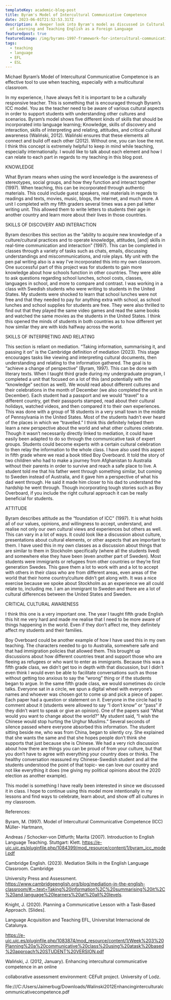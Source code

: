 ```yaml
---
templateKey: academic-blog-post
title: Byram's Model of Intercultural Communicative Competence
date: 2023-06-01T21:52:53.317Z
description: A deeper look into Byram's model as discussed in Cultural Aspects
  of Learning and Teaching English as a Foreign Language
featuredpost: true
featuredimage: /img/byrams-1997-framework-for-intercultural-communicative-competence.png
tags:
  - teaching
  - language
  - EFL
  - ESL
---
```

<!--StartFragment-->

Michael Byram’s Model of Intercultural Communicative Competence is an effective tool to use when teaching, especially with a multicultural classroom.



In my experience, I have always felt it is important to be a culturally responsive teacher. This is something that is encouraged through Byram’s ICC model. You as the teacher need to be aware of various cultural aspects in order to support students with understanding other cultures and scenarios. Byram’s model shows five different kinds of skills that should be incorporated into language learning; Knowledge, skills of discovery and interaction, skills of interpreting and relating, attitudes, and critical cultural awareness (Waliński, 2012). Waliński ensures that these elements all connect and build off each other (2012). Without one, you can lose the rest. I think this concept is extremely helpful to keep in mind while teaching, especially internationally. I would like to talk about each element and how I can relate to each part in regards to my teaching in this blog post.



KNOWLEDGE

What Byram means when using the word knowledge is the awareness of stereotypes, social groups, and how they function and interact together (1997). When teaching, this can be incorporated through authentic materials. This could include guest speakers, real materials in regards to readings and texts, movies, music, blogs, the internet, and much more. A unit I completed with my fifth graders several times was a pen pal letter writing unit. This allowed them to write letters to students their age in another country and learn more about their lives in those countries.



SKILLS OF DISCOVERY AND INTERACTION

Byram describes this section as the “ability to acquire new knowledge of a culture/cultural practices and to operate knowledge, attitudes, \[and] skills in real-time communication and interaction” (1997). This can be completed in classes through a variety of tasks such as chats, emails, discussing understandings and miscommunications, and role plays. My unit with the pen pal writing also is a way I’ve incorporated this into my own classroom. One successful part of this project was for students to gain more knowledge about how schools function in other countries. They were able to ask questions regarding school lunches, school costs, classes, languages in school, and more to compare and contrast. I was working in a class with Swedish students who were writing to students in the United States. My students were shocked to learn that school lunches were not free and that they needed to pay for anything extra with school, as school lunches and school supplies for students are free. They were also thrilled to find out that they played the same video games and read the same books and watched the same movies as the students in the United States. I think this opened the minds of students in both countries as to how different yet how similar they are with kids halfway across the world.



SKILLS OF INTERPRETING AND RELATING

This section is reliant on mediation. “Taking information, summarising it, and passing it on” is the Cambridge definition of mediation (2023). This stage encourages tasks like viewing and interpreting cultural documents, then understanding and relating to the information gathered. The goal is to “achieve a change of perspective” (Byram, 1997). This can be done with literary texts. When I taught third grade during my undergraduate program, I completed a unit that focused on a lot of this (and potentially with the “knowledge” section as well). We would read about different cultures and their celebrations in the month of December (we also completed the unit in December). Each student had a passport and we would “travel” to a different country, get their passports stamped, read about their cultural holidays, watched videos, and then compared it to their own experiences. This was done with a group of 18 students in a very small town in the middle of Pennsylvania in the United States. Most of the students hadn’t ever heard of the places in which we “travelled.” I think this definitely helped them learn a new perspective about the world and what other cultures celebrate. Though it wasn’t necessarily directly linked to mediation, it could have easily been adapted to do so through the communicative task of expert groups. Students could become experts with a certain cultural celebration to then relay the information to the whole class. I have also used this aspect in fifth grade where we read a book titled Boy Overboard. It told the story of two children who had to make a journey from Afghanistan to Australia without their parents in order to survive and reach a safe place to live. A student told me that his father went through something similar, but coming to Sweden instead of Australia, and it gave him a perspective of what his dad went through. He said it made him closer to his dad to understand the hardship he went through. Though incorporating tough stories such as Boy Overboard, if you include the right cultural approach it can be really beneficial for students.



ATTITUDE

Byram describes attitude as the “foundation of ICC” (1997). It is what holds all of our values, opinions, and willingness to accept, understand, and realise not only our own cultural views and experiences but others as well. This can vary in a lot of ways. It could look like a discussion about culture, presentations about cultural elements, or other aspects that are important to them. I have used this in my own classes as a discussion about things that are similar to them in Stockholm specifically (where all the students lived) and somewhere else they have been (even another part of Sweden). Most students were immigrants or refugees from other countries or they’re first generation Swedes. This gave them a lot to work with and a lot to accept with others in their class who are from different areas, even areas of the world that their home country/culture didn’t get along with. It was a nice exercise because we spoke about Stockholm as an experience we all could relate to, including me. I am an immigrant to Sweden and there are a lot of cultural differences between the United States and Sweden.



CRITICAL CULTURAL AWARENESS

I think this one is a very important one. The year I taught fifth grade English this hit me very hard and made me realise that I need to be more aware of things happening in the world. Even if they don’t affect me, they definitely affect my students and their families.

Boy Overboard could be another example of how I have used this in my own teaching. The characters needed to go to Australia, somewhere safe and that had immigration policies that allowed them. This brought up discussions about how different countries treat and support those who are fleeing as refugees or who want to enter as immigrants. Because this was a fifth grade class, we didn’t get too in depth with that discussion, but I didn’t even think I would even be able to facilitate conversations such as those without getting too anxious to say the “wrong” thing or if the students began to argue. In the same fifth grade class, we would sometimes do circle talks. Everyone sat in a circle, we spun a digital wheel with everyone’s names and whoever was chosen got to come up and pick a piece of paper. Each paper had a question or statement on it. Everyone in the circle had to comment about it (students were allowed to say “I don’t know” or “pass” if they didn’t want to speak or give an opinion). One of the papers said “What would you want to change about the world?” My student said, “I wish the Chinese would stop hurting the Urghur Muslims.” Several seconds of silence passed where everyone absorbed this information. The student sitting beside me, who was from China, began to silently cry. She explained that she wants the same and that she hopes people don’t think she supports that just because she is Chinese. We had a very rich discussion about how there are things you can be proud of from your culture, but that you don’t have to agree with everything your country does or thinks. The healthy conversation reassured my Chinese-Swedish student and all the students understood the point of that topic- we can love our country and not like everything it does (me giving my political opinions about the 2020 election as another example).



This model is something I have really been interested in since we discussed it in class. I hope to continue using this model more intentionally in my lessons and find ways to celebrate, learn about, and show off all cultures in my classroom.



References:

Byram, M. (1997). Model of Intercultural Communicative Competence (ICC) Müller- Hartmann,

Andreas / Schocker-von Ditfurth; Marita (2007). Introduction to English Language Teaching. Stuttgart: Klett. <https://e-uic.uic.es/pluginfile.php/1084399/mod_resource/content/1/byram_icc_model.pdf>



Cambridge English. (2023). Mediation Skills in the English Language Classroom. Cambridge

University Press and Assessment. <https://www.cambridgeenglish.org/blog/mediation-in-the-english-classroom/#:~:text=Taking%20information%2C%20summarising%20it%2C%20and,language%20learners%20at%20all%20levels>.



Knight, J. (2020). Planning a Communicative Lesson with a Task-Based Approach. \[Slides].

Language Acquisition and Teaching EFL, Universitat Internacional de Catalunya.

<https://e-uic.uic.es/pluginfile.php/1083874/mod_resource/content/1/Week%203%20Planning%20a%20communicative%20class%20using%20atask%20based%20approach%20STUDENT%20VERSION.pdf>



Waliński, J. (2012, January). Enhancing intercultural communicative competence in an online

collaborative assessment environment: CEFult project. University of Lodz.

file:///C:/Users/Jaimerbug/Downloads/Walinski2012Enhancinginterculturalcommunicativecompetence.pdf



<!--EndFragment-->